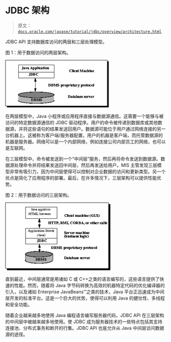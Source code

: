 # JDBC 架构

> 原文：[`docs.oracle.com/javase/tutorial/jdbc/overview/architecture.html`](https://docs.oracle.com/javase/tutorial/jdbc/overview/architecture.html)

JDBC API 支持数据库访问的两层和三层处理模型。

图 1：用于数据访问的两层架构。

![DBMS 专有协议提供了客户端机器和数据库服务器之间的双向通信](img/92c7f8136952c498c3a11f5bf34bc611.png)

在两层模型中，Java 小程序或应用程序直接与数据源通信。这需要一个能够与被访问的特定数据源通信的 JDBC 驱动程序。用户的命令被传递到数据库或其他数据源，并将这些语句的结果发送回用户。数据源可能位于用户通过网络连接的另一台机器上。这被称为客户端/服务器配置，用户的机器是客户端，而托管数据源的机器是服务器。网络可以是一个内部网络，例如连接公司内部员工的网络，也可以是互联网。

在三层模型中，命令被发送到一个“中间层”服务，然后再将命令发送到数据源。数据源处理命令并将结果发送回中间层，然后再发送给用户。MIS 主管发现三层模型非常有吸引力，因为中间层使得可以控制对企业数据的访问和更新类型。另一个优点是简化了应用程序的部署。最后，在许多情况下，三层架构可以提供性能优势。

图 2：用于数据访问的三层架构。

![DBMS 专有协议提供了数据库服务器和服务器机器之间的双向通信。HTTP、RMI、CORBA 或其他调用提供了服务器机器和客户端机器之间的双向通信](img/5a03b78c36148702adda3c91a30a88e3.png)

直到最近，中间层通常是用诸如 C 或 C++之类的语言编写的，这些语言提供了快速的性能。然而，随着将 Java 字节码转换为高效的机器特定代码的优化编译器的引入，以及诸如 Enterprise JavaBeans™之类的技术，Java 平台正迅速成为中间层开发的标准平台。这是一个巨大的优势，使得可以利用 Java 的健壮性、多线程和安全功能。

随着企业越来越多地使用 Java 编程语言编写服务器代码，JDBC API 在三层架构的中间层中被越来越多地使用。使 JDBC 成为服务器技术的一些特点包括其支持连接池、分布式事务和断开的行集。JDBC API 也是允许从 Java 中间层访问数据源的途径。

